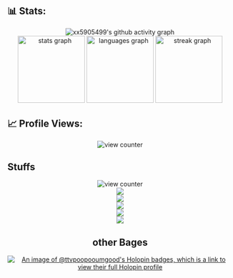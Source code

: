 ## 📊 Stats:

<div align="center">

![xx5905499's github activity graph](https://github-readme-activity-graph.vercel.app/graph?username=xx5905499&bg_color=0f2d3d&color=1cadfb&line=1cadfb&point=1cadfb&area=true&hide_border=true")
<br>
  <img src="https://awesomesam.vercel.app/api?username=xx5905499&hide_title=false&hide_rank=false&show_icons=true&include_all_commits=true&count_private=true&disable_animations=false&number_format=long&theme=radical&locale=en&hide_border=false&order=2" height="150" alt="stats graph"  />
  <img src="https://awesomesam.vercel.app/api/top-langs?username=xx5905499&locale=en&hide_title=false&layout=compact&card_width=320&langs_count=5&theme=radical&hide_border=false&order=1" height="150" alt="languages graph"  />
  <img src="https://streak-stats.demolab.com/?user=xx5905499&locale=en&mode=daily&theme=radical&hide_border=false&border_radius=5&order=3" height="150" alt="streak graph"  />
</div>

## 📈 Profile Views:

<div align="center">
<img src="https://profile-counter.glitch.me/xx5905499/count.svg"  alt="view counter"/>
</div>

<!---
xx5905499/xx5905499 is a ✨ special ✨ repository because its `README.md` (this file) appears on your GitHub profile.
You can click the Preview link to take a look at your changes.
...
--->
## Stuffs
<div align="center">
<img src="https://skillicons.dev/icons?i=html,css,vscode,github,javascript,java"  alt="view counter"/>
</div>
<div align="center">
<img src="https://img.shields.io/github/repo-size/xx5905499/Games" />
  <div align="center">
<img src="https://img.shields.io/github/stars/xx5905499/Games?style=social" />
    <div align="center">
<img src="https://img.shields.io/github/forks/xx5905499/Games?style=social" />
      <div align="center">
<img src="https://img.shields.io/twitter/follow/xx5905499?style=social" />
        <div align="center">
<img src="https://img.shields.io/youtube/views/Dababby?style=social" />
          
## other Bages
[![An image of @ttvpoopooumgood's Holopin badges, which is a link to view their full Holopin profile](https://holopin.me/ttvpoopooumgood)](https://holopin.io/@ttvpoopooumgood)
